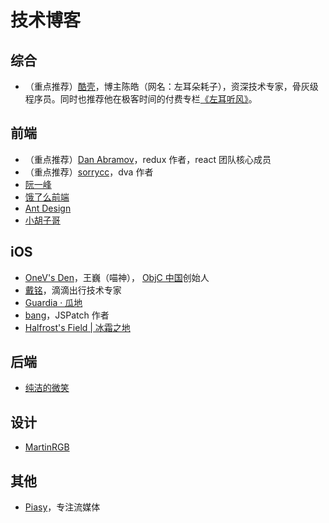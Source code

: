 # 技术博客

## 综合
- （重点推荐）[酷壳](https://coolshell.cn)，博主陈皓（网名：左耳朵耗子），资深技术专家，骨灰级程序员。同时也推荐他在极客时间的付费专栏[《左耳听风》](https://time.geekbang.org/column/intro/48)。

## 前端
- （重点推荐）[Dan Abramov](https://overreacted.io)，redux 作者，react 团队核心成员
- （重点推荐）[sorrycc](https://github.com/sorrycc/blog)，dva 作者
- [阮一峰](http://www.ruanyifeng.com/blog/)
- [饿了么前端](https://zhuanlan.zhihu.com/ElemeFE)
- [Ant Design](https://zhuanlan.zhihu.com/antdesign)
- [小胡子哥](https://www.barretlee.com/entry/)

## iOS
- [OneV's Den](https://onevcat.com)，王巍（喵神）， [ObjC 中国](https://objccn.io/)创始人
- [戴铭](https://xiaozhuanlan.com/u/starming)，滴滴出行技术专家
- [Guardia · 瓜地](https://www.desgard.com)
- [bang](http://blog.cnbang.net)，JSPatch 作者
- [Halfrost's Field | 冰霜之地](https://halfrost.com)

## 后端
- [纯洁的微笑](http://ityouknow.com)

## 设计
- [MartinRGB](http://www.martinrgb.com)

## 其他
- [Piasy](https://blog.piasy.com)，专注流媒体

